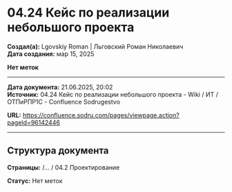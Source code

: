 # 04.24 Кейс по реализации небольшого проекта

**Создал(а):** Lgovskiy Roman | Льговский Роман Николаевич  
**Дата создания:** мар 15, 2025

**Нет меток**

---

**Дата документа:** 21.06.2025, 20:02  
**Источник:** 04.24 Кейс по реализации небольшого проекта - Wiki / ИТ / ОТПиРПР1С - Confluence Sodrugestvo

**URL:** https://confluence.sodru.com/pages/viewpage.action?pageId=96142446

---

## Структура документа

**Страницы:** /… / 04.2 Проектирование

**Статус:** Нет меток